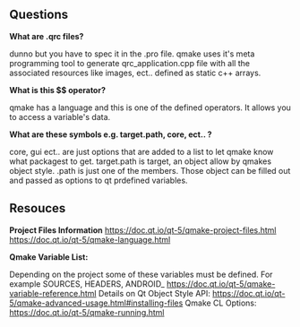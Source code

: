 ## Questions

**What are .qrc files?**

dunno but you have to spec it in the .pro file. qmake uses it's meta programming tool
to generate qrc_application.cpp file with all the associated resources like images, 
ect.. defined as static c++ arrays.


**What is this $$ operator?**

qmake has a language and this is one of the defined operators. It allows
you to access a variable's data.


**What are these symbols e.g. target.path, core, ect.. ?**

core, gui ect.. are just options that are added to a list to let qmake know what 
packagest to get. target.path is target, an object allow by qmakes object style. 
.path is just one of the members. Those object can be filled out and passed as options
to qt prdefined variables.

## Resouces
**Project Files Information** 
https://doc.qt.io/qt-5/qmake-project-files.html
https://doc.qt.io/qt-5/qmake-language.html

**Qmake Variable List:**

Depending on the project some of these variables must be defined. For example
SOURCES, HEADERS, ANDROID_
https://doc.qt.io/qt-5/qmake-variable-reference.html
Details on Qt Object Style API:
https://doc.qt.io/qt-5/qmake-advanced-usage.html#installing-files
Qmake CL Options:
https://doc.qt.io/qt-5/qmake-running.html